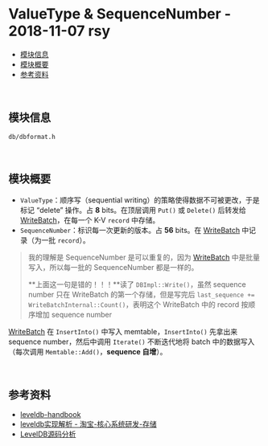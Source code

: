 # ValueType & SequenceNumber - 2018-11-07 rsy

- [模块信息](#module_info)
- [模块概要](#module_in_brief)
- [参考资料](#reference)


&nbsp;   
<a id="module_info"></a>
## 模块信息

`db/dbformat.h`

&nbsp;   
<a id="module_in_brief"></a>
## 模块概要

- `ValueType`：顺序写（sequential writing）的策略使得数据不可被更改，于是标记 “delete” 操作。占 **8** bits。在顶层调用 `Put()` 或 `Delete()` 后转发给 [WriteBatch](https://github.com/rsy56640/read_and_analyse_levelDB/blob/master/architecture/DB/WriteBatch%20-%202018-10-01%20-%20rsy.md)，在每一个 K-V `record` 中存储。
- `SequenceNumber`：标识每一次更新的版本。占 **56** bits。在 [WriteBatch](https://github.com/rsy56640/read_and_analyse_levelDB/blob/master/architecture/DB/WriteBatch%20-%202018-10-01%20-%20rsy.md) 中记录（为一批 `record`）。

> 我的理解是 SequenceNumber 是可以重复的，因为 [WriteBatch](https://github.com/rsy56640/read_and_analyse_levelDB/blob/master/architecture/DB/WriteBatch%20-%202018-10-01%20-%20rsy.md) 中是批量写入，所以每一批的 SequenceNumber 都是一样的。
> 
> **上面这一句是错的！！！**读了 `DBImpl::Write()`，虽然 sequence number 只在 WriteBatch 的第一个存储，但是写完后 `last_sequence += WriteBatchInternal::Count()`，表明这个 WriteBatch 中的 record 按顺序增加 sequence number

[WriteBatch](https://github.com/rsy56640/read_and_analyse_levelDB/blob/master/architecture/DB/WriteBatch%20-%202018-10-01%20-%20rsy.md) 在 `InsertInto()` 中写入 memtable，`InsertInto()` 先拿出来 sequence number，然后中调用 `Iterate()` 不断迭代地将 batch 中的数据写入（每次调用 `Memtable::Add()`，**sequence 自增**）。


&nbsp;   
<a id="reference"></a>
## 参考资料

- [leveldb-handbook](https://leveldb-handbook.readthedocs.io/zh/latest/)
- [leveldb实现解析 - 淘宝-核心系统研发-存储](https://github.com/rsy56640/read_and_analyse_levelDB/blob/master/reference/DB%20leveldb%E5%AE%9E%E7%8E%B0%E8%A7%A3%E6%9E%90.pdf)
- [LevelDB源码分析](https://wenku.baidu.com/view/b3285278b90d6c85ec3ac687.html)